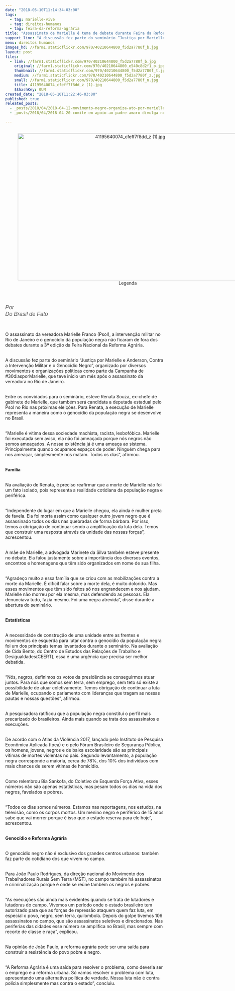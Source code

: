```yaml
---
date: "2018-05-10T11:14:34-03:00"
tags:
  - tag: marielle-vive
  - tag: direitos-humanos
  - tag: feira-da-reforma-agrária
title: "Assassinato de Marielle é tema de debate durante Feira da Reforma Agrária\n"
support_line: "A discussão fez parte do seminário “Justiça por Marielle e Anderson, Contra a Intervenção Militar e o Genocídio Negro\"\n"
menu: direitos humanos
images_hd: //farm1.staticflickr.com/970/40210644800_f5d2a7780f_b.jpg
layout: post
files:
  - link: //farm1.staticflickr.com/970/40210644800_f5d2a7780f_b.jpg
    original: //farm1.staticflickr.com/970/40210644800_e540c8d2f1_o.jpg
    thumbnail: //farm1.staticflickr.com/970/40210644800_f5d2a7780f_t.jpg
    medium: //farm1.staticflickr.com/970/40210644800_f5d2a7780f_z.jpg
    small: //farm1.staticflickr.com/970/40210644800_f5d2a7780f_n.jpg
    title: 41195640074_cfeff7f8dd_z (1).jpg
    $$hashKey: 0UN
created_date: "2018-05-10T11:22:46-03:00"
published: true
releated_posts:
  - _posts/2018/04/2018-04-12-movimento-negro-organiza-ato-por-marielle-franco.md
  - _posts/2018/04/2018-04-20-comite-em-apoio-ao-padre-amaro-divulga-nota-sobre-a-criminalizacao-da-luta-pela-terra.md

---
```

<div style="text-align:center">
<figure class="image" style="display:inline-block"><img alt="41195640074_cfeff7f8dd_z (1).jpg" height="467" src="//farm1.staticflickr.com/970/40210644800_f5d2a7780f_b.jpg" width="700" />
<figcaption>Legenda</figcaption>
</figure>
</div>

<p dir="ltr">&nbsp;</p>

<p dir="ltr"><em style="box-sizing: inherit; color: rgb(85, 85, 85); font-family: Helvetica, Arial, sans-serif; font-size: 17.6px;">Por&nbsp;<br style="box-sizing: inherit;" />
Do Brasil de Fato&nbsp;</em></p>

<p dir="ltr">&nbsp;</p>

<p dir="ltr">O assassinato da vereadora Marielle Franco (Psol), a interven&ccedil;&atilde;o militar no Rio de Janeiro e o genoc&iacute;dio da popula&ccedil;&atilde;o negra n&atilde;o ficaram de fora dos debates durante a 3&ordf; edi&ccedil;&atilde;o da Feira Nacional da Reforma Agr&aacute;ria.</p>

<p dir="ltr"><br />
A discuss&atilde;o fez parte do semin&aacute;rio &ldquo;Justi&ccedil;a por Marielle e Anderson, Contra a Interven&ccedil;&atilde;o Militar e o Genoc&iacute;dio Negro&rdquo;, organizado por diversos movimentos e organiza&ccedil;&otilde;es pol&iacute;ticas como parte da Campanha de #30diasporMarielle, que teve in&iacute;cio um m&ecirc;s ap&oacute;s o assassinato da vereadora no Rio de Janeiro.</p>

<p dir="ltr"><br />
Entre os convidados para o semin&aacute;rio, esteve Renata Souza, ex-chefe de gabinete de Marielle, que tamb&eacute;m ser&aacute; candidata a deputada estadual pelo Psol no Rio nas pr&oacute;ximas elei&ccedil;&otilde;es. Para Renata, a execu&ccedil;&atilde;o de Marielle representa a maneira como o genoc&iacute;dio da popula&ccedil;&atilde;o negra se desenvolve no Brasil.</p>

<p dir="ltr"><br />
&ldquo;Marielle &eacute; v&iacute;tima dessa sociedade machista, racista, lesbof&oacute;bica. Marielle foi executada sem aviso, ela n&atilde;o foi amea&ccedil;ada porque n&oacute;s negros n&atilde;o somos amea&ccedil;ados. A nossa exist&ecirc;ncia j&aacute; &eacute; uma amea&ccedil;a ao sistema. Principalmente quando ocupamos espa&ccedil;os de poder. Ningu&eacute;m chega para nos amea&ccedil;ar, simplesmente nos matam. Todos os dias&rdquo;, afirmou.</p>

<p dir="ltr"><br />
<strong>Fam&iacute;lia&nbsp;</strong></p>

<p dir="ltr"><br />
Na avalia&ccedil;&atilde;o de Renata, &eacute; preciso reafirmar que a morte de Marielle n&atilde;o foi um fato isolado, pois representa a realidade cotidiana da popula&ccedil;&atilde;o negra e perif&eacute;rica.</p>

<p dir="ltr"><br />
&ldquo;Independente do lugar em que a Marielle chegou, ela ainda &eacute; mulher preta de favela. Ela foi morta assim como qualquer outro jovem negro que &eacute; assassinado todos os dias nas quebradas de forma b&aacute;rbara. Por isso, temos a obriga&ccedil;&atilde;o de continuar sendo a amplifica&ccedil;&atilde;o da luta dela. Temos que construir uma resposta atrav&eacute;s da unidade das nossas for&ccedil;as&rdquo;, acrescentou.&nbsp;</p>

<p dir="ltr"><br />
A m&atilde;e de Marielle, a advogada Marinete da Silva tamb&eacute;m esteve presente no debate. Ela falou justamente sobre a import&acirc;ncia dos diversos eventos, encontros e homenagens que t&ecirc;m sido organizados em nome de sua filha.</p>

<p dir="ltr"><br />
&ldquo;Agrade&ccedil;o muito a essa fam&iacute;lia que se criou com as mobiliza&ccedil;&otilde;es contra a morte da Marielle. &Eacute; dif&iacute;cil falar sobre a morte dela, &eacute; muito dolorido. Mas esses movimentos que t&ecirc;m sido feitos s&oacute; nos engrandecem e nos ajudam. Marielle n&atilde;o morreu por ela mesma, mas defendendo as pessoas. Ela denunciava tudo, fazia mesmo. Foi uma negra atrevida&rdquo;, disse durante a abertura do semin&aacute;rio.</p>

<p dir="ltr"><br />
<strong>Estat&iacute;sticas</strong></p>

<p dir="ltr"><br />
A necessidade de constru&ccedil;&atilde;o de uma unidade entre as frentes e movimentos de esquerda para lutar contra o genoc&iacute;dio da popula&ccedil;&atilde;o negra foi um dos principais temas levantados durante o semin&aacute;rio. Na avalia&ccedil;&atilde;o de Cida Bento, do Centro de Estudos das Rela&ccedil;&otilde;es de Trabalho e Desigualdades(CEERT), essa &eacute; uma urg&ecirc;ncia que precisa ser melhor debatida.</p>

<p dir="ltr"><br />
&ldquo;N&oacute;s, negros, definimos os votos da presid&ecirc;ncia se conseguirmos atuar juntos. Para n&oacute;s que somos sem terra, sem emprego, sem teto s&oacute; existe a possibilidade de atuar coletivamente. Temos obriga&ccedil;&atilde;o de continuar a luta de Marielle, ocupando o parlamento com lideran&ccedil;as que tragam as nossas pautas e nossas quest&otilde;es&rdquo;, afirmou.</p>

<p dir="ltr"><br />
A pesquisadora ratificou que a popula&ccedil;&atilde;o negra constitui o perfil mais precarizado do brasileiros. Ainda mais quando se trata dos assassinatos e execu&ccedil;&otilde;es.</p>

<p dir="ltr"><br />
De acordo com o Atlas da Viol&ecirc;ncia 2017, lan&ccedil;ado pelo Instituto de Pesquisa Econ&ocirc;mica Aplicada (Ipea) e o pelo F&oacute;rum Brasileiro de Seguran&ccedil;a P&uacute;blica, os homens, jovens, negros e de baixa escolaridade s&atilde;o as principais v&iacute;timas de mortes violentas no pa&iacute;s. Segundo levantamento, a popula&ccedil;&atilde;o negra corresponde a maioria, cerca de 78%, dos 10% dos indiv&iacute;duos com mais chances de serem v&iacute;timas de homic&iacute;dio.</p>

<p dir="ltr"><br />
Como relembrou Bia Sankofa, do Coletivo de Esquerda For&ccedil;a Ativa, esses n&uacute;meros n&atilde;o s&atilde;o apenas estat&iacute;sticas, mas pesam todos os dias na vida dos negros, favelados e pobres.</p>

<p dir="ltr"><br />
&ldquo;Todos os dias somos n&uacute;meros. Estamos nas reportagens, nos estudos, na televis&atilde;o, como os corpos mortos. Um menino negro e perif&eacute;rico de 15 anos sabe que vai morrer porque &eacute; isso que o estado reserva para ele hoje&rdquo;, acrescentou.</p>

<p dir="ltr"><br />
<strong>Genoc&iacute;dio e Reforma Agr&aacute;ria</strong></p>

<p dir="ltr"><br />
O genoc&iacute;dio negro n&atilde;o &eacute; exclusivo dos grandes centros urbanos: tamb&eacute;m faz parte do cotidiano dos que vivem no campo.</p>

<p dir="ltr"><br />
Para Jo&atilde;o Paulo Rodrigues, da dire&ccedil;&atilde;o nacional do Movimento dos Trabalhadores Rurais Sem Terra (MST), no campo tamb&eacute;m h&aacute; assassinatos e criminaliza&ccedil;&atilde;o porque &eacute; onde se re&uacute;ne tamb&eacute;m os negros e pobres.</p>

<p dir="ltr"><br />
&ldquo;As execu&ccedil;&otilde;es s&atilde;o ainda mais evidentes quando se trata de lutadores e lutadoras do campo. Vivemos um per&iacute;odo onde o estado brasileiro tem autorizado para que as for&ccedil;as de repress&atilde;o ataquem quem faz luta, em especial o povo, negro, sem terra, quilombola.&nbsp;Depois do golpe tivemos 106 assassinatos no campo, que s&atilde;o assassinatos seletivos e direcionados. Nas periferias das cidades esse n&uacute;mero se amplifica no Brasil, mas sempre com recorte de classe e ra&ccedil;a&rdquo;, explicou.&nbsp;</p>

<p dir="ltr"><br />
Na opini&atilde;o de Jo&atilde;o Paulo, a reforma agr&aacute;ria pode ser uma sa&iacute;da para construir a resist&ecirc;ncia do povo pobre e negro.</p>

<p dir="ltr"><br />
&ldquo;A Reforma Agr&aacute;ria &eacute; uma sa&iacute;da para resolver o problema, como deveria ser o emprego e a reforma urbana. S&oacute; vamos resolver o problema com luta, apresentando uma alternativa pol&iacute;tica de verdade. Nossa luta n&atilde;o &eacute; contra pol&iacute;cia simplesmente mas contra o estado&rdquo;, concluiu.</p>
